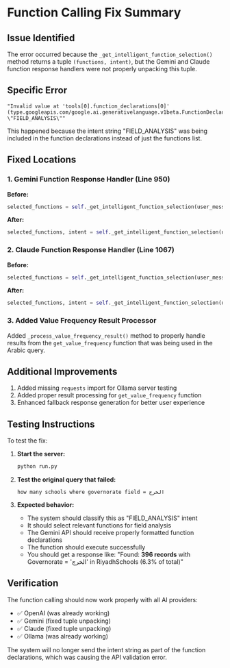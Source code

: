 # Function Calling Fix Summary

## Issue Identified
The error occurred because the `_get_intelligent_function_selection()` method returns a tuple `(functions, intent)`, but the Gemini and Claude function response handlers were not properly unpacking this tuple.

## Specific Error
```
"Invalid value at 'tools[0].function_declarations[0]' (type.googleapis.com/google.ai.generativelanguage.v1beta.FunctionDeclaration), \"FIELD_ANALYSIS\""
```

This happened because the intent string "FIELD_ANALYSIS" was being included in the function declarations instead of just the functions list.

## Fixed Locations

### 1. Gemini Function Response Handler (Line 950)
**Before:**
```python
selected_functions = self._get_intelligent_function_selection(user_message, "gemini")
```

**After:**
```python
selected_functions, intent = self._get_intelligent_function_selection(user_message, "gemini")
```

### 2. Claude Function Response Handler (Line 1067)
**Before:**
```python
selected_functions = self._get_intelligent_function_selection(user_message, "claude")
```

**After:**
```python
selected_functions, intent = self._get_intelligent_function_selection(user_message, "claude")
```

### 3. Added Value Frequency Result Processor
Added `_process_value_frequency_result()` method to properly handle results from the `get_value_frequency` function that was being used in the Arabic query.

## Additional Improvements
1. Added missing `requests` import for Ollama server testing
2. Added proper result processing for `get_value_frequency` function
3. Enhanced fallback response generation for better user experience

## Testing Instructions

To test the fix:

1. **Start the server:**
   ```bash
   python run.py
   ```

2. **Test the original query that failed:**
   ```
   how many schools where governorate field = الخرج
   ```

3. **Expected behavior:**
   - The system should classify this as "FIELD_ANALYSIS" intent
   - It should select relevant functions for field analysis
   - The Gemini API should receive properly formatted function declarations
   - The function should execute successfully
   - You should get a response like: "Found: **396 records** with Governorate = 'الخرج' in RiyadhSchools (6.3% of total)"

## Verification
The function calling should now work properly with all AI providers:
- ✅ OpenAI (was already working)
- ✅ Gemini (fixed tuple unpacking)
- ✅ Claude (fixed tuple unpacking)
- ✅ Ollama (was already working)

The system will no longer send the intent string as part of the function declarations, which was causing the API validation error.
